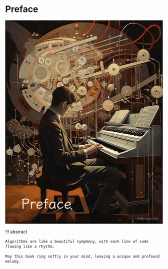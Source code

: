 # Preface

![Preface](../assets/covers/chapter_preface.jpg)

!!! abstract

    Algorithms are like a beautiful symphony, with each line of code flowing like a rhythm.
   
    May this book ring softly in your mind, leaving a unique and profound melody.
